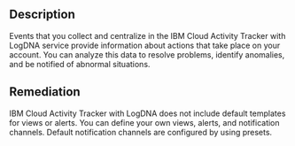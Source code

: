 ## Description

Events that you collect and centralize in the IBM Cloud Activity Tracker with LogDNA
service provide information about actions that take place on your account. You can analyze
this data to resolve problems, identify anomalies, and be notified of abnormal situations.

## Remediation

IBM Cloud Activity Tracker with LogDNA does not include default templates for views or alerts.
You can define your own views, alerts, and notification channels. Default notification channels are configured by using presets.